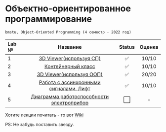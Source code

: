 # Объектно-ориентированное программирование
```
bmstu, Object-Oriented Programming (4 семестр - 2022 год)
```

| Lab № | Название | Status | Оценка |
|:------|:-----:|:-----:|:-----:|
| 1 | [3D Viewer(используя СП)](https://github.com/Mansurow/bmstu_OOP/tree/master/lab_01) |:white_check_mark: | 10/10 |
| 2 | [Контейнерный класс](https://github.com/Mansurow/bmstu_OOP/tree/master/lab_02) |:white_check_mark: | 10/10 |
| 3 | [3D Viewer(используя ООП)](https://github.com/Mansurow/bmstu_OOP/tree/master/lab_03) |:white_check_mark:  | 20/20 |
| 4 | [Работа с ассинхронными сигналами. Лифт](https://github.com/Mansurow/bmstu_OOP/tree/master/lab_04) | :white_check_mark:  | 10/10 |
| 5 | [Диаграмма работоспособности электроприбор]((https://github.com/Mansurow/bmstu_OOP/tree/master/lab_05)) |:white_large_square: | - |

Хотите лекции почитать - то вот [Wiki](https://github.com/Mansurow/bmstu_OOP/wiki)

PS: Не забудь поставить звезду. 
